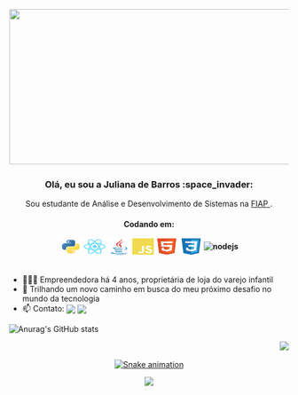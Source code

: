 <div align="center">
<img src="https://user-images.githubusercontent.com/126929684/225516502-0c128c03-63a3-42ba-8ff0-20ebf98b964f.gif" height="280px" width="800px" />
  </div>
<div>
  
  <h3 align="center">
    Olá, eu sou a Juliana de Barros :space_invader:</a>
  </h3>
 <p align="center">
    Sou estudante de Análise e Desenvolvimento de Sistemas na <a href="https://www.fiap.com.br/online/graduacao/tecnologo/analise-e-desenvolvimento-de-sistemas/">FIAP </a>.
  </p>
  <h4 align="center">
Codando em: <div align="center" valign="top"><br>
  <img align="center" alt="Python" height="30" width="40" src="https://raw.githubusercontent.com/devicons/devicon/master/icons/python/python-original.svg">
  <img align="center" alt="React" height="30" width="40" src="https://raw.githubusercontent.com/devicons/devicon/master/icons/react/react-original.svg">
  <img align="center" alt="Java" height="30" width="40" src="https://raw.githubusercontent.com/devicons/devicon/master/icons/java/java-original.svg">
  <img align="center" alt="Js" height="30" width="40" src="https://raw.githubusercontent.com/devicons/devicon/master/icons/javascript/javascript-plain.svg">
  <img align="center" alt="HTML" height="30" width="40" src="https://raw.githubusercontent.com/devicons/devicon/master/icons/html5/html5-original.svg">
  <img align="center" alt="CSS" height="30" width="40" src="https://raw.githubusercontent.com/devicons/devicon/master/icons/css3/css3-original.svg">
  <img align="center" alt="nodejs" height="30" width="40" src="https://cdn.worldvectorlogo.com/logos/nodejs-icon.svg">
</div><br>
  </h4>
  
- 👩🏻‍💻 Empreendedora há 4 anos, proprietária de loja do varejo infantil
- 🚀 Trilhando um novo caminho em busca do meu próximo desafio no mundo da tecnologia
- 📫 Contato:  <a href="https://www.linkedin.com/in/julianadebarrosf/" target="_blank"><img img align="center" src="https://img.shields.io/badge/-LinkedIn-%230077B5?style=for-the-badge&logo=linkedin&logoColor=white" target="_blank"></a> <a href = "julianadebarrosferreira@gmail.com"><img img align="center" src="https://img.shields.io/badge/Gmail-D14836?style=for-the-badge&logo=gmail&logoColor=white" target="_blank"></a>
</div>

  ![Anurag's GitHub stats](https://github-readme-stats.vercel.app/api?username=julianadebarros&theme=material-palenight&show_icons=true)
  
  <div>
<a href="https://github.com/julianadebarros">
<div align="right" style="display: inline_block">
  <!--
<img height="160em" src="https://github-readme-stats.vercel.app/api?username=julianadebarros&show_icons=true&theme=dracula&include_all_commits=true&count_private=true"/>
  -->
  <img height="160em" src="https://github-readme-stats.vercel.app/api/top-langs/?username=julianadebarros&layout=compact&langs_count=7&hide=scss,less,stylus&theme=material-palenight"/>  
  
</div>

  <div align="center">

  ![Snake animation](https://github.com/Julianadebarros/Julianadebarros/blob/output/github-contribution-grid-snake.svg)
  
  </div>
  
<div align="center">
<img src="https://user-images.githubusercontent.com/126929684/225490297-af1fd5cf-92f1-45b7-8de5-6eef055241bf.gif" width="200px" />
  </div>
  
